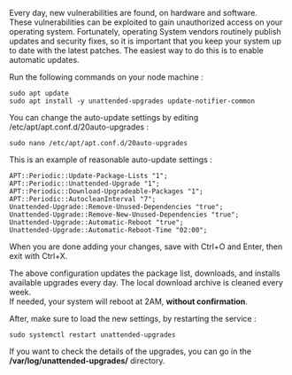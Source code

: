 Every day, new vulnerabilities are found, on hardware and software.  
These vulnerabilities can be exploited to gain unauthorized access on your operating system. Fortunately, operating System vendors routinely publish updates and security fixes, so it is important that you keep your system up to date with the latest patches. The easiest way to do this is to enable automatic updates.

Run the following commands on your node machine :
```shell
sudo apt update
sudo apt install -y unattended-upgrades update-notifier-common
```

You can change the auto-update settings by editing /etc/apt/apt.conf.d/20auto-upgrades :
```shell
sudo nano /etc/apt/apt.conf.d/20auto-upgrades
```

This is an example of reasonable auto-update settings :
```shell
APT::Periodic::Update-Package-Lists "1";
APT::Periodic::Unattended-Upgrade "1";
APT::Periodic::Download-Upgradeable-Packages "1";
APT::Periodic::AutocleanInterval "7";
Unattended-Upgrade::Remove-Unused-Dependencies "true";
Unattended-Upgrade::Remove-New-Unused-Dependencies "true";
Unattended-Upgrade::Automatic-Reboot "true";
Unattended-Upgrade::Automatic-Reboot-Time "02:00";
```

When you are done adding your changes, save with Ctrl+O and Enter, then exit with Ctrl+X.  

The above configuration updates the package list, downloads, and installs available upgrades every day. The local download archive is cleaned every week.  
If needed, your system will reboot at 2AM, **without confirmation**.  

After, make sure to load the new settings, by restarting the service :
```shell
sudo systemctl restart unattended-upgrades
```

If you want to check the details of the upgrades, you can go in the **/var/log/unattended-upgrades/** directory.
